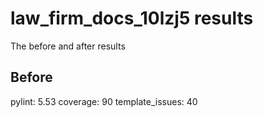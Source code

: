 # law_firm_docs_10lzj5 results

The before and after results

## Before

pylint: 5.53
coverage: 90
template_issues: 40